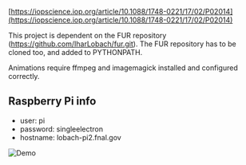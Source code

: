 [https://iopscience.iop.org/article/10.1088/1748-0221/17/02/P02014](https://iopscience.iop.org/article/10.1088/1748-0221/17/02/P02014)

This project is dependent on the FUR repository (https://github.com/IharLobach/fur.git). The FUR repository has to be cloned too, and added to PYTHONPATH.

Animations require ffmpeg and imagemagick installed and configured correctly.

## Raspberry Pi info
* user: pi
* password: singleelectron
* hostname: lobach-pi2.fnal.gov

![Demo](demo.gif)
